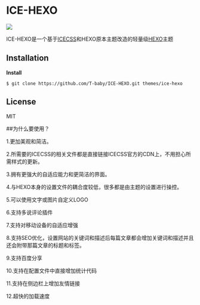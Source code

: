 # ICE-HEXO

![](http://cdn.besdlab.cn/icecss/compatible.gif)

ICE-HEXO是一个基于[ICECSS](https://github.com/T-baby/ICECSS "ICECSS")和HEXO原本主题改造的轻量级[HEXO](https://github.com/hexojs/hexo "HEXO")主题

## Installation

**Install**

```
$ git clone https://github.com/T-baby/ICE-HEXO.git themes/ice-hexo
```

## License
MIT

##为什么要使用？

1.更加美观和简洁。

2.所需要的ICECSS的相关文件都是直接链接ICECSS官方的CDN上，不用担心所需样式的更新。

3.拥有更强大的自适应能力和更简洁的界面。

4.与HEXO本身的设置文件的耦合度较低，很多都是由主题的设置进行操控。

5.可以使用文字或图片自定义LOGO

6.支持多说评论插件

7.支持对移动设备的自适应增强

8.支持SEO优化，设置网站的关键词和描述后每篇文章都会增加关键词和描述并且还会附带那篇文章的标题和标签。

9.支持百度分享

10.支持在配置文件中直接增加统计代码

11.支持在侧边栏上增加友情链接

12.超快的加载速度
